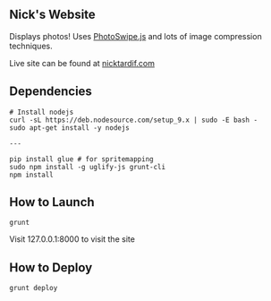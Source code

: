 ## Nick's Website
Displays photos! Uses [PhotoSwipe.js](www.photoswipe.com) and lots of image compression techniques.

Live site can be found at [nicktardif.com](www.nicktardif.com)

## Dependencies
```
# Install nodejs
curl -sL https://deb.nodesource.com/setup_9.x | sudo -E bash -
sudo apt-get install -y nodejs

---

pip install glue # for spritemapping
sudo npm install -g uglify-js grunt-cli
npm install
```

## How to Launch
```
grunt
```

Visit 127.0.0.1:8000 to visit the site

## How to Deploy
```
grunt deploy
```
